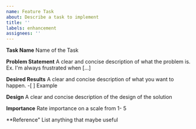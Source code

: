 ```yaml
---
name: Feature Task
about: Describe a task to implement
title: ''
labels: enhancement
assignees: ''
---
```


**Task Name**
Name of the Task

**Problem Statement**
A clear and concise description of what the problem is. Ex. I'm always frustrated when [...]

**Desired Results**
A clear and concise description of what you want to happen. -[ ] Example

**Design**
A clear and concise description of the design of the solution

**Importance**
Rate importance on a scale from 1- 5

\*\*Reference"
List anything that maybe useful
